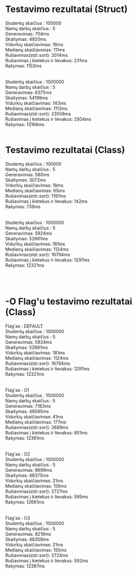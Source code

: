 # Testavimo rezultatai (Struct) <br/>

Studentų skaičius : 100000<br/>
Namų darbų skaičius : 5<br/>
  Generavimas: 704ms<br/>
  Skaitymas: 4920ms<br/>
  Vidurkių skaičiavimas: 18ms<br/>
  Medianų skaičiavimas: 111ms<br/>
  Rušiavimas(std::sort): 2014ms<br/>
  Rušiavimas į kietekus ir lievakus: 231ms<br/>
  Rašymas: 1153ms<br/>
  <br/>
<br/>
Studentų skaičius : 1000000<br/>
Namų darbų skaičius : 5<br/>
  Generavimas: 6375ms<br/>
  Skaitymas: 54199ms<br/>
  Vidurkių skaičiavimas: 143ms<br/>
  Medianų skaičiavimas: 1113ms<br/>
  Rušiavimas(std::sort): 23558ms<br/>
  Rušiavimas į kietekus ir lievakus: 2504ms<br/>
  Rašymas: 13166ms<br/>
<br/>

# Testavimo rezultatai (Class) <br/>

Studentų skaičius : 100000<br/>
Namų darbų skaičius : 5<br/>
  Generavimas: 580ms<br/>
  Skaitymas: 3072ms<br/>
  Vidurkių skaičiavimas: 18ms<br/>
  Medianų skaičiavimas: 65ms<br/>
  Rušiavimas(std::sort): 1197ms<br/>
  Rušiavimas į kietekus ir lievakus: 142ms<br/>
  Rašymas: 739ms<br/>
  <br/>
<br/>
Studentų skaičius : 1000000<br/>
Namų darbų skaičius : 5<br/>
  Generavimas: 5924ms<br/>
  Skaitymas: 52681ms<br/>
  Vidurkių skaičiavimas: 181ms<br/>
  Medianų skaičiavimas: 1124ms<br/>
  Rušiavimas(std::sort): 16794ms<br/>
  Rušiavimas į kietekus ir lievakus: 1297ms<br/>
  Rašymas: 12321ms<br/>
<br/>
<br/>
<br/>
# -O Flag'u testavimo rezultatai (Class) <br/>
  Flag'as : DEFAULT<br/>
  Studentų skaičius : 1000000<br/>
  Namų darbų skaičius : 5<br/>
    Generavimas: 5924ms<br/>
    Skaitymas: 52681ms<br/>
    Vidurkių skaičiavimas: 181ms<br/>
    Medianų skaičiavimas: 1124ms<br/>
    Rušiavimas(std::sort): 16794ms<br/>
    Rušiavimas į kietekus ir lievakus: 1297ms<br/>
    Rašymas: 12321ms<br/>
<br/>
<br/>
  Flag'as : O1<br/>
  Studentų skaičius : 1000000<br/>
  Namų darbų skaičius : 5<br/>
    Generavimas: 7183ms<br/>
    Skaitymas: 48585ms<br/>
    Vidurkių skaičiavimas: 41ms<br/>
    Medianų skaičiavimas: 177ms<br/>
    Rušiavimas(std::sort): 2689ms<br/>
    Rušiavimas į kietekus ir lievakus: 601ms<br/>
    Rašymas: 12361ms<br/>
<br/>
<br/>
  Flag'as : O2<br/>
  Studentų skaičius : 1000000<br/>
  Namų darbų skaičius : 5<br/>
    Generavimas: 8699ms<br/>
    Skaitymas: 48375ms<br/>
    Vidurkių skaičiavimas: 21ms<br/>
    Medianų skaičiavimas: 156ms<br/>
    Rušiavimas(std::sort): 2727ms<br/>
    Rušiavimas į kietekus ir lievakus: 595ms<br/>
    Rašymas: 12661ms<br/>
<br/>
<br/>
  Flag'as : O3<br/>
  Studentų skaičius : 1000000<br/>
  Namų darbų skaičius : 5<br/>
    Generavimas: 8219ms<br/>
    Skaitymas: 48359ms<br/>
    Vidurkių skaičiavimas: 21ms<br/>
    Medianų skaičiavimas: 155ms<br/>
    Rušiavimas(std::sort): 2724ms<br/>
    Rušiavimas į kietekus ir lievakus: 592ms<br/>
    Rašymas: 12387ms<br/>
<br/>
<br/>
